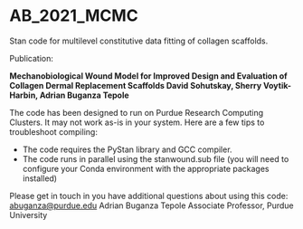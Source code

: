 # AB_2021_MCMC

Stan code for multilevel constitutive data fitting of collagen scaffolds.

Publication: 

**Mechanobiological Wound Model for Improved Design and Evaluation of Collagen Dermal Replacement Scaffolds 
David Sohutskay, Sherry Voytik-Harbin, Adrian Buganza Tepole**

The code has been designed to run on Purdue Research Computing Clusters. It may not work as-is in your system. Here are a few tips to troubleshoot compiling: 

* The code requires the PyStan library and GCC compiler.
* The code runs in parallel using the stanwound.sub file (you will need to configure your Conda environment with the appropriate packages installed)

Please get in touch in you have additional questions about using this code:
abuganza@purdue.edu
Adrian Buganza Tepole
Associate Professor, Purdue University 


